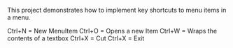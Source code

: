 This project demonstrates how to implement key shortcuts to menu items in a menu.

Ctrl+N = New MenuItem
Ctrl+O = Opens a new Item
Ctrl+W = Wraps the contents of a textbox
Ctrl+X = Cut
Ctrl+X = Exit

